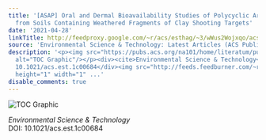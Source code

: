 ```yaml
---
title: '[ASAP] Oral and Dermal Bioavailability Studies of Polycyclic Aromatic Hydrocarbons
  from Soils Containing Weathered Fragments of Clay Shooting Targets'
date: '2021-04-28'
linkTitle: http://feedproxy.google.com/~r/acs/esthag/~3/wWus2Wojxqo/acs.est.1c00684
source: 'Environmental Science & Technology: Latest Articles (ACS Publications)'
description: '<p><img src="https://pubs.acs.org/na101/home/literatum/publisher/achs/journals/content/esthag/0/esthag.ahead-of-print/acs.est.1c00684/20210428/images/medium/es1c00684_0003.gif"
  alt="TOC Graphic"/></p><div><cite>Environmental Science & Technology</cite></div><div>DOI:
  10.1021/acs.est.1c00684</div><img src="http://feeds.feedburner.com/~r/acs/esthag/~4/wWus2Wojxqo"
  height="1" width="1" ...'
disable_comments: true
---
```

<p><img src="https://pubs.acs.org/na101/home/literatum/publisher/achs/journals/content/esthag/0/esthag.ahead-of-print/acs.est.1c00684/20210428/images/medium/es1c00684_0003.gif" alt="TOC Graphic"/></p><div><cite>Environmental Science & Technology</cite></div><div>DOI: 10.1021/acs.est.1c00684</div><img src="http://feeds.feedburner.com/~r/acs/esthag/~4/wWus2Wojxqo" height="1" width="1" ...